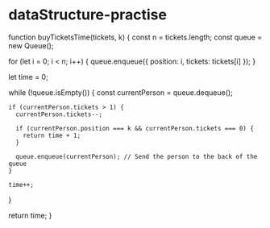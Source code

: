# dataStructure-practise
function buyTicketsTime(tickets, k) {
  const n = tickets.length;
  const queue = new Queue();

  for (let i = 0; i < n; i++) {
    queue.enqueue({ position: i, tickets: tickets[i] });
  }

  let time = 0;

  while (!queue.isEmpty()) {
    const currentPerson = queue.dequeue();

    if (currentPerson.tickets > 1) {
      currentPerson.tickets--;

      if (currentPerson.position === k && currentPerson.tickets === 0) {
        return time + 1;
      }

      queue.enqueue(currentPerson); // Send the person to the back of the queue
    }

    time++;
  }

  return time;
}